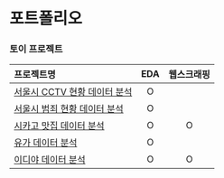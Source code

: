 포트폴리오
===

### 토이 프로젝트
| 프로젝트명 | EDA | 웹스크래핑 |
|:-- |:--:|:--:|
| [서울시 CCTV 현황 데이터 분석](https://github.com/vive0508/portpolio/blob/main/Toy_Projects/Analysis%20Seoul%20CCTV.ipynb)| O | |
| [서울시 범죄 현황 데이터 분석](https://github.com/vive0508/portpolio/blob/main/Toy_Projects/Analysis%20Seoul%20Crime.ipynb)| O | |
| [시카고 맛집 데이터 분석](https://github.com/vive0508/portpolio/blob/main/Toy_Projects/Chicago%20top50.ipynb) | O | O |   
| [유가 데이터 분석](https://github.com/vive0508/portpolio/blob/main/Toy_Projects/Self%20Oil%20Station%20Prcie%20Analysis.ipynb) | O |  |
| [이디야 데이터 분석]() | O | O |


<!--
| [시계열 분석]() | | |
| [Naver API]() | | |
| [인구분석]() | | |
 


### 머신러닝
- [타이타닉 생존자분석]()   
- [와인데이터 분석]()   
- [보스턴 집값 예측]()   
- [인디언 당뇨병 예측]()   
- [워드클라우드]()
- [육아휴직관련법안 분석]()
- [감성 분석]()   
- [문장 유사도 분석]()
- [네이버 책 가격 분석]()   
- [이미지 분할]()   

### TensorFlow / PyTorch
### 딥러닝
-->
